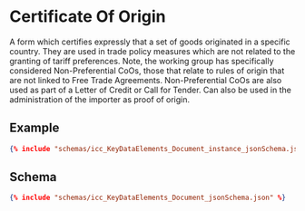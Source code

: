 # Certificate Of Origin
A form which certifies expressly that a set of goods originated in a specific country. They are used in trade policy measures which are not related to the granting of tariff preferences. Note, the working group has specifically considered Non-Preferential CoOs, those that relate to rules of origin that are not linked to Free Trade Agreements. Non-Preferential CoOs are also used as part of a Letter of Credit or Call for Tender. Can also be used in the administration of the importer as proof of origin.

## Example
```json
{% include "schemas/icc_KeyDataElements_Document_instance_jsonSchema.json" %}
```

## Schema
```json
{% include "schemas/icc_KeyDataElements_Document_jsonSchema.json" %}
```
